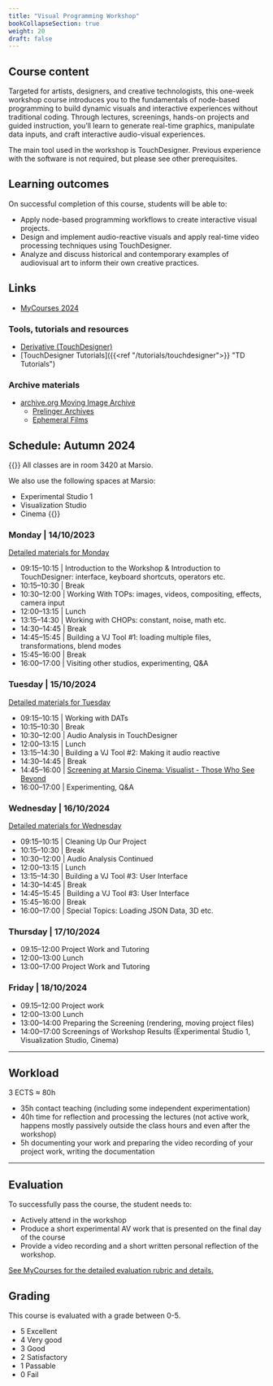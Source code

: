 ```yaml
---
title: "Visual Programming Workshop"
bookCollapseSection: true
weight: 20
draft: false
---
```


## Course content

Targeted for artists, designers, and creative technologists, this one-week workshop course introduces you to the fundamentals of node-based programming to build dynamic visuals and interactive experiences without traditional coding. Through lectures, screenings, hands-on projects and guided instruction, you’ll learn to generate real-time graphics, manipulate data inputs, and craft interactive audio-visual experiences.

The main tool used in the workshop is TouchDesigner. Previous experience with the software is not required, but please see other prerequisites.

## Learning outcomes

On successful completion of this course, students will be able to:

- Apply node-based programming workflows to create interactive visual projects.
- Design and implement audio-reactive visuals and apply real-time video processing techniques using TouchDesigner.
- Analyze and discuss historical and contemporary examples of audiovisual art to inform their own creative practices.

## Links

- [MyCourses 2024](https://mycourses.aalto.fi/course/view.php?id=44213)

### Tools, tutorials and resources

- [Derivative (TouchDesigner)](https://derivative.ca/)
- [TouchDesigner Tutorials]({{<ref "/tutorials/touchdesigner">}} "TD Tutorials")

### Archive materials

- [archive.org Moving Image Archive](https://archive.org/details/movies)
  - [Prelinger Archives](https://archive.org/details/prelinger)
  - [Ephemeral Films](https://archive.org/details/ephemera)

## Schedule: Autumn 2024

{{<hint info>}}
All classes are in room 3420 at Marsio.  

We also use the following spaces at Marsio:
- Experimental Studio 1
- Visualization Studio
- Cinema
{{</hint>}}

### Monday | 14/10/2023

[Detailed materials for Monday](./01-monday/)

- 09:15–10:15 | Introduction to the Workshop & Introduction to TouchDesigner: interface, keyboard shortcuts, operators etc.
- 10:15–10:30 | Break
- 10:30–12:00 | Working With TOPs: images, videos, compositing, effects, camera input
- 12:00–13:15 | Lunch
- 13:15–14:30 | Working with CHOPs: constant, noise, math etc.
- 14:30–14:45 | Break
- 14:45–15:45 | Building a VJ Tool #1: loading multiple files, transformations, blend modes
- 15:45–16:00 | Break
- 16:00–17:00 | Visiting other studios, experimenting, Q&A

### Tuesday | 15/10/2024

[Detailed materials for Tuesday](./02-tuesday)

- 09:15–10:15 | Working with DATs
- 10:15–10:30 | Break
- 10:30–12:00 | Audio Analysis in TouchDesigner
- 12:00–13:15 | Lunch
- 13:15–14:30 | Building a VJ Tool #2: Making it audio reactive
- 14:30–14:45 | Break
- 14:45–16:00 | [Screening at Marsio Cinema: Visualist - Those Who See Beyond](https://www.imdb.com/title/tt13586636/)
- 16:00–17:00 | Experimenting, Q&A

### Wednesday | 16/10/2024

[Detailed materials for Wednesday](./03-wednesday)

- 09:15–10:15 | Cleaning Up Our Project
- 10:15–10:30 | Break
- 10:30–12:00 | Audio Analysis Continued
- 12:00–13:15 | Lunch
- 13:15–14:30 | Building a VJ Tool #3: User Interface
- 14:30–14:45 | Break
- 14:45–15:45 | Building a VJ Tool #3: User Interface
- 15:45–16:00 | Break
- 16:00–17:00 | Special Topics: Loading JSON Data, 3D etc.

### Thursday | 17/10/2024

- 09.15–12:00 Project Work and Tutoring
- 12:00–13:00 Lunch
- 13:00–17:00 Project Work and Tutoring

### Friday | 18/10/2024

- 09.15–12:00 Project work
- 12:00–13:00 Lunch
- 13:00–14:00 Preparing the Screening (rendering, moving project files)
- 14:00–17:00 Screenings of Workshop Results (Experimental Studio 1, Visualization Studio, Cinema)

---

## Workload

3 ECTS ≈ 80h

- 35h contact teaching (including some independent experimentation)
- 40h time for reflection and processing the lectures (not active work, happens mostly passively outside the class hours and even after the workshop)
- 5h documenting your work and preparing the video recording of your project work, writing the documentation

---

## Evaluation

To successfully pass the course, the student needs to:

- Actively attend in the workshop 
- Produce a short experimental AV work that is presented on the final day of the course
- Provide a video recording and a short written personal reflection of the workshop.

[See MyCourses for the detailed evaluation rubric and details.](https://mycourses.aalto.fi/course/view.php?id=44213&section=1)


## Grading

This course is evaluated with a grade between 0-5.

- 5 Excellent
- 4 Very good
- 3 Good
- 2 Satisfactory
- 1 Passable
- 0 Fail




